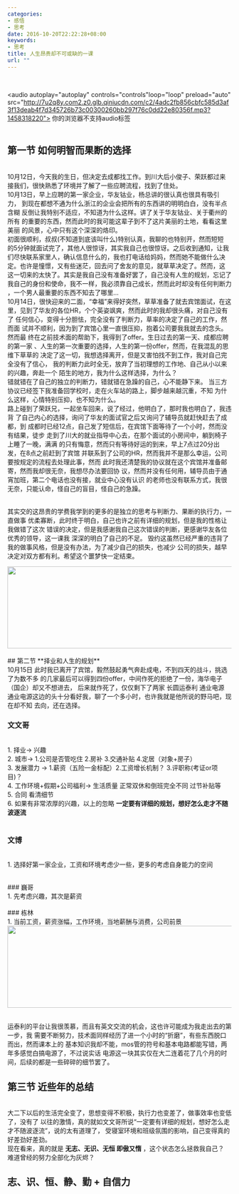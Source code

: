 ```yaml
---
categories:
- 感悟
- 思考
date: 2016-10-20T22:22:28+08:00
keywords:
- 思考
title: 人生昂贵却不可或缺的一课
url: ""
---
```

<br/> 

<audio autoplay="autoplay" controls="controls"loop="loop" preload="auto"
            src="http://7u2q8y.com2.z0.glb.qiniucdn.com/c2/4adc2fb856cbfc585d3af3f13deab4f7d345726b73c00300260bb297f76c0dd22e80356f.mp3?1458318220">
      你的浏览器不支持audio标签
</audio>
<br/>
<br/>
## 第一节 **如何明智而果断的选择**

<br/> 10月12日，今天我的生日，但决定去成都找工作。到川大后小俊子、荣跃都过来
接我们，很快熟悉了环境并了解了一些应聘流程，找到了住处。
<br/> 10月13日，早上应聘的第一家企业，华友钴业，杨总讲的很认真也很具有吸引力，
到现在都想不通为什么浙江的企业会把所有的东西讲的明明白白，没有半点含糊
反倒让我特别不适应，不知道为什么这样。讲了关于华友钴业、关于衢州的所有
的重要的东西，然而此时的我可能这辈子到不了这片美丽的土地，看看这里美丽
的风景，心中只有这个深深的烙印。
<br/> 初面很顺利，叔叔(不知道到底该叫什么)特别认真，我聊的也特别开，然而短短
的5分钟就面试完了，其他人很惊讶，其实我自己也很惊讶。之后收到通知，让我
们尽快联系家里人，确认信息什么的，我也打电话给妈妈，然而她不能做什么决
定。也许是憧憬，又有些迷茫，回去问了舍友的意见，就草草决定了。然而，这
这一切来的太快了。其实是我自己没有准备好罢了，自己没有人生的规划，忘记了
我自己的身份和使命，我不一样，我必须靠自己成长，然而此时却没有任何判断力
，一个男人最重要的东西不知去了哪里...
<br/> 10月14日，很快迎来的二面，“幸福”来得好突然，草草准备了就去宾馆面试，在这
里，见到了华友的各位HR，个个英姿飒爽，然而此时的我却很头痛，对自己没有了
任何信心，变得十分胆怯，完全没有了判断力，草率的决定了自己的工作，然而面
试并不顺利，因为到了宾馆心里一直很压抑，抱着公司要我我就去的念头。然而最
终在之前技术面的帮助下，我得到了offer。生日过去的第一天、成都应聘的第一家
、人生的第一次重要的选择，人生的第一份offer，然而，在我混乱的思维下草草的
决定了这一切，我想选择离开，但是又害怕找不到工作，我对自己完全没有了信心，
我的判断力此时全无，放弃了当初理想的工作地、自己从小以来的兴趣，奔赴一个
陌生的地方，我为什么这样选择，为什么？
<br/> 错就错在了自己的独立的判断力，错就错在急躁的自己，心不能静下来。
当三方协议已经签下我准备回学校时，走在火车站的路上，脚步越来越沉重，不知
为什么这样，心情特别压抑，也不知为什么。
<br/> 路上碰到了荣跃兄，一起坐车回来，说了经过，他明白了，那时我也明白了，我违背
了自己内心的选择，询问了华友的面试官之后又询问了辅导员就赶快赶去了成都，到
成都时已经12点，自己发了短信后，在宾馆下面等待了一个小时，然而没有结果，徒步
走到了川大的就业指导中心去，在那个面试的小房间中，躺到椅子上睡了一晚，满满
的只有悔意，然而只有等待好运的到来，早上7点过20分出发，在8点之前赶到了宾馆
并联系到了公司的HR，然而我并不是那么幸运，公司要按规定的流程去处理此事，然而
此时我还清楚我的协议就在这个宾馆并准备邮寄，然而我却很无奈，我想尽办法要回协
议，然而并没有任何用，辅导员由于通宵加班，第二个电话也没有接，就业中心没有认识
的老师也没有联系方式，我很无奈，只能认命，怪自己的盲目，怪自己的急躁。

<br/> 其实交的这昂贵的学费我学到的更多的是独立的思考与判断力、果断的执行力，一直做事
优柔寡断，此时终于明白，自己也许之前有详细的规划，但是我的性格让我做错了这次
错误的决定，但是我感谢我自己这次错误的判断，更感谢华友各位优秀的领导，这一课我
深深的明白了自己的不足。 
毁约这虽然已经严重的违背了我的做事风格，但是没有办法，为了减少自己的损失，也减少
公司的损失，越早决定对双方都有利。希望这个噩梦快一定结束。

<div>
    <img src="/media/note_img/人生昂贵却不可或缺的一课_1.jpg" width="609px" height="184px"/>
</div>


<br/>
## 第二节 **择业和人生的规划**
<br/> 10月15日 此时我已离开了宾馆，毅然鼓起勇气奔赴成电，不到四天的战斗，挑选了为数不多
的几家最后可以得到四份offer，中间作死的拒绝了一份，海华电子（国企）却又不想进去，
后来就作死了，仅仅剩下了两家 长圆运泰利 通业电源
通业电源这边的头十分看好我，聊了一个多小时，也许我就是他所说的野马吧，现在却不知
去向，还在选择。

### 文文哥
<br/>1. 择业-> 兴趣
<br/>2. 城市-> 1.公司是否管吃住 2.房补 3.交通补贴 4.定居（对象+房子）
<br/>3. 发展潜力 -> 1.薪资（五险一金标配）2.工资增长机制？ 3.评职称(考证or项目)？
<br/>4. 工作环境+假期+公司福利-> 生活质量 正常双休和倒班完全不同		过节补贴等
<br/>5. 合同 看清细节
<br/>6. 如果有非常浓厚的兴趣，以上的忽略
**一定要有详细的规划，想好怎么走才不随波逐流**
<br/>
<br/>
### 文博
<br/>1. 选择好第一家企业，工资和环境考虑少一些，更多的考虑自身能力的空间
<br/> 

<br/>
### 巍哥
<br/>1. 先考虑兴趣，其次是薪资
<br/> 

<br/>
### 栋林
<br/>1. 当前工资，薪资涨幅，工作环境，当地薪酬与消费，公司前景
<br/> 

<div>
    <img src="/media/note_img/人生昂贵却不可或缺的一课_2.png" width="609px" height="184px"/>
</div>

<br/> 运泰利的平台让我很羡慕，而且有英文交流的机会，这也许可能成为我走出去的第一步，我
需要不断努力，技术面同样经历了进一个小时的“折磨”，有些东西脱口而出，然而课本上的
基本知识我却不能，mos管的符号和基本电路都能写错，两年多感觉白搞电源了，不过说实话
电源这一块其实仅在大二连着花了几个月的时间，后续的都是一些碎碎的细节罢了。



## 第三节 **近些年的总结**
<br/>大二下以后的生活完全变了，思想变得不积极，执行力也变差了，做事效率也变低了，没有了
以往的激情，真的就如文文哥所说“一定要有详细的规划，想好怎么走才不随波逐流”，说的太有道理了，
受寝室环境和班级氛围的影响，自己变得真的好差劲好差劲。
<br/>现在看来，真的就是 **无志、无识、无恒 即傲又惰** ，这个状态怎么拯救我自己？
难道曾经的努力全部化为灰烬？
<br/>
## **志、识、恒、静、勤 + 自信力**



<br/>
<br/>
<br/>